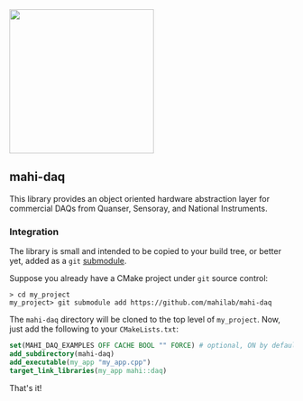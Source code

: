 <img src="https://github.com/mahilab/mahi-daq/blob/master/mahi-daq.png" width="256"> 

## mahi-daq

This library provides an object oriented hardware abstraction layer for commercial DAQs from Quanser, Sensoray, and National Instruments. 

### Integration

The library is small and intended to be copied to your build tree, or better yet, added as a `git` [submodule](https://git-scm.com/book/en/v2/Git-Tools-Submodules).

Suppose you already have a CMake project under `git` source control:

```shell
> cd my_project
my_project> git submodule add https://github.com/mahilab/mahi-daq
```

The `mahi-daq` directory will be cloned to the top level of `my_project`. Now, just add the following to your `CMakeLists.txt`:

```cmake
set(MAHI_DAQ_EXAMPLES OFF CACHE BOOL "" FORCE) # optional, ON by default
add_subdirectory(mahi-daq)
add_executable(my_app "my_app.cpp")
target_link_libraries(my_app mahi::daq)
```

That's it!
